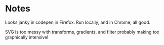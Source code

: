 # Notes

Looks janky in codepen in Firefox. Run locally, and in Chrome, all good.

SVG is too messy with transforms, gradients, and filter probably making too graphically intensive!

